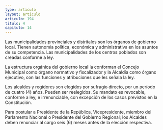 ```yaml
---
type: articulo
layout: articulo
articulo: 194
titulo: 4
capitulo: 14
---
```

Las municipalidades provinciales y distritales son los órganos de gobierno local. Tienen autonomía política, económica y administrativa en los asuntos de su competencia. Las municipalidades de los centros poblados son creadas conforme a ley.

La estructura orgánica del gobierno local la conforman el Concejo Municipal como órgano normativo y fiscalizador y la Alcaldía como órgano ejecutivo, con las funciones y atribuciones que les señala la ley.

Los alcaldes y regidores son elegidos por sufragio directo, por un período de cuatro (4) años. Pueden ser reelegidos. Su mandato es revocable, conforme a ley, e irrenunciable, con excepción de los casos previstos en la Constitución.

Para postular a Presidente de la República, Vicepresidente, miembro del Parlamento Nacional o Presidente del Gobierno Regional; los Alcaldes deben renunciar al cargo seis (6) meses antes de la elección respectiva. 